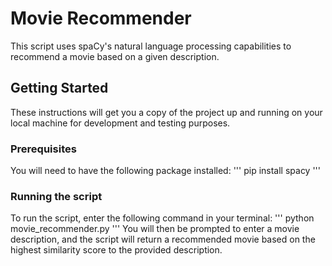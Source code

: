 # Movie Recommender
This script uses spaCy's natural language processing capabilities to recommend a movie based on a given description.

## Getting Started
These instructions will get you a copy of the project up and running on your local machine for development and testing purposes.

### Prerequisites
You will need to have the following package installed:
'''
  pip install spacy
'''
### Running the script
To run the script, enter the following command in your terminal:
'''
  python movie_recommender.py
'''
You will then be prompted to enter a movie description, and the script will return a recommended movie based on the highest similarity score to the provided description.

